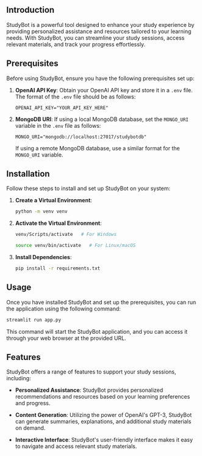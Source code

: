 

## Introduction

StudyBot is a powerful tool designed to enhance your study experience by providing personalized assistance and resources tailored to your learning needs. With StudyBot, you can streamline your study sessions, access relevant materials, and track your progress effortlessly.

## Prerequisites

Before using StudyBot, ensure you have the following prerequisites set up:

1. **OpenAI API Key**: Obtain your OpenAI API key and store it in a `.env` file. The format of the `.env` file should be as follows:

   ```plaintext
   OPENAI_API_KEY="YOUR_API_KEY_HERE"
   ```

2. **MongoDB URI**: If using a local MongoDB database, set the `MONGO_URI` variable in the `.env` file as follows:

   ```plaintext
   MONGO_URI="mongodb://localhost:27017/studybotdb"
   ```

   If using a remote MongoDB database, use a similar format for the `MONGO_URI` variable.

## Installation

Follow these steps to install and set up StudyBot on your system:

1. **Create a Virtual Environment**:

   ```bash
   python -m venv venv
   ```

2. **Activate the Virtual Environment**:

   ```bash
   venv/Scripts/activate   # For Windows
   ```

   ```bash
   source venv/bin/activate   # For Linux/macOS
   ```

3. **Install Dependencies**:

   ```bash
   pip install -r requirements.txt
   ```

## Usage

Once you have installed StudyBot and set up the prerequisites, you can run the application using the following command:

```bash
streamlit run app.py
```

This command will start the StudyBot application, and you can access it through your web browser at the provided URL.

## Features

StudyBot offers a range of features to support your study sessions, including:

- **Personalized Assistance**: StudyBot provides personalized recommendations and resources based on your learning preferences and progress.
  
- **Content Generation**: Utilizing the power of OpenAI's GPT-3, StudyBot can generate summaries, explanations, and additional study materials on demand.

- **Interactive Interface**: StudyBot's user-friendly interface makes it easy to navigate and access relevant study materials.

